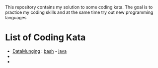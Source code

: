 This repository contains my solution to some coding kata.
The goal is to practice my coding skills and at the same time try out new programming languages

List of Coding Kata
====================

- [DataMunging](http://codekata.pragprog.com/2007/01/kata_four_data_.html) : [bash](https://github.com/ed0t/codingdojo/tree/master/bash/DataMunging) - [java](https://github.com/ed0t/codingdojo/tree/master/java/DataMunging) 
-
-